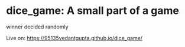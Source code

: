 # dice_game: A small part of a game
winner decided randomly

Live on: https://95135vedantgupta.github.io/dice_game/
